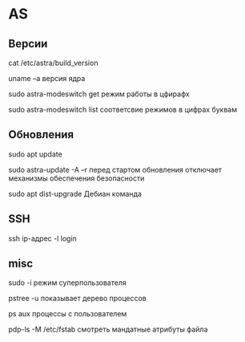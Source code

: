# AS
## Версии

cat /etc/astra/build_version

uname –a     версия ядра

sudo astra-modeswitch get         режим работы в цфирафх

sudo astra-modeswitch list        соответсвие режимов в цифрах буквам

## Обновления

sudo apt update

sudo astra-update -A –r          перед стартом обновления отключает механизмы обеспечения безопасности

sudo apt dist-upgrade            Дебиан команда

## SSH

ssh ip-адрес -l login

## misc

sudo -i режим суперпользователя

pstree -u  показывает дерево процессов

ps aux   процессы с пользователем

pdp-ls -M /etc/fstab  смотреть мандатные атрибуты файла



